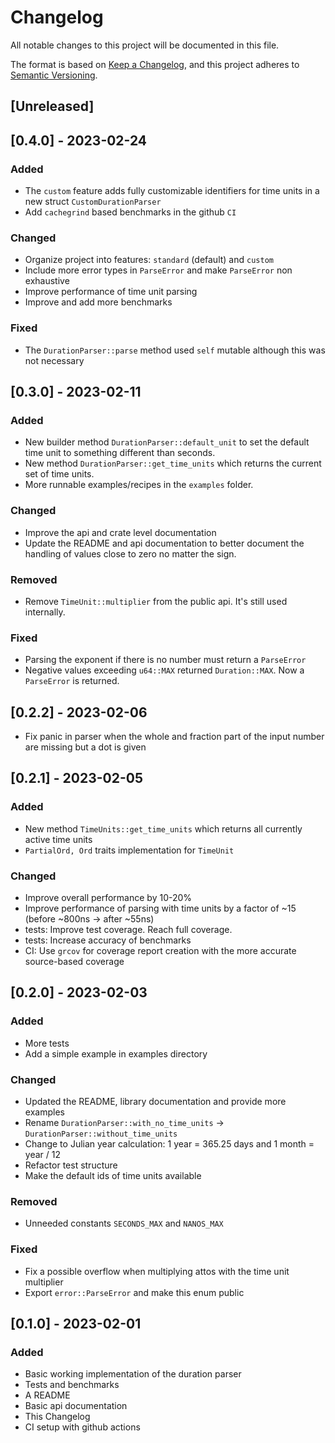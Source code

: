 <!--
 Copyright (c) 2023 Joining7943 <joining@posteo.de>
 
 This software is released under the MIT License.
 https://opensource.org/licenses/MIT
-->

<!--
Types of changes:
Added: for new features.
Changed: for changes in existing functionality.
Deprecated: for soon-to-be removed features.
Removed: for now removed features.
Fixed: for any bug fixes.
Security: in case of vulnerabilities.
-->

# Changelog

All notable changes to this project will be documented in this file.

The format is based on [Keep a Changelog](https://keepachangelog.com/en/1.0.0/),
and this project adheres to [Semantic Versioning](https://semver.org/spec/v2.0.0.html).

## [Unreleased]

## [0.4.0] - 2023-02-24

### Added

- The `custom` feature adds fully customizable identifiers for time units in a new struct
  `CustomDurationParser`
- Add `cachegrind` based benchmarks in the github `CI`

### Changed

- Organize project into features: `standard` (default) and `custom`
- Include more error types in `ParseError` and make `ParseError` non exhaustive
- Improve performance of time unit parsing
- Improve and add more benchmarks

### Fixed

- The `DurationParser::parse` method used `self` mutable although this was not necessary

## [0.3.0] - 2023-02-11

### Added

- New builder method `DurationParser::default_unit` to set the default time unit to something
  different than seconds.
- New method `DurationParser::get_time_units` which returns the current set of time units.
- More runnable examples/recipes in the `examples` folder.

### Changed

- Improve the api and crate level documentation
- Update the README and api documentation to better document the handling of values close to zero no
  matter the sign.

### Removed

- Remove `TimeUnit::multiplier` from the public api. It's still used internally.

### Fixed

- Parsing the exponent if there is no number must return a `ParseError`
- Negative values exceeding `u64::MAX` returned `Duration::MAX`. Now a `ParseError` is returned.

## [0.2.2] - 2023-02-06

- Fix panic in parser when the whole and fraction part of the input number are missing but a dot is
given

## [0.2.1] - 2023-02-05

### Added

- New method `TimeUnits::get_time_units` which returns all currently active time units
- `PartialOrd, Ord` traits implementation for `TimeUnit`

### Changed

- Improve overall performance by 10-20%
- Improve performance of parsing with time units by a factor of ~15 (before ~800ns -> after ~55ns)
- tests: Improve test coverage. Reach full coverage.
- tests: Increase accuracy of benchmarks
- CI: Use `grcov` for coverage report creation with the more accurate source-based coverage

## [0.2.0] - 2023-02-03

### Added

- More tests
- Add a simple example in examples directory

### Changed

- Updated the README, library documentation and provide more examples
- Rename `DurationParser::with_no_time_units` -> `DurationParser::without_time_units`
- Change to Julian year calculation: 1 year = 365.25 days and 1 month = year / 12
- Refactor test structure
- Make the default ids of time units available

### Removed

- Unneeded constants `SECONDS_MAX` and `NANOS_MAX`

### Fixed

- Fix a possible overflow when multiplying attos with the time unit multiplier
- Export `error::ParseError` and make this enum public

## [0.1.0] - 2023-02-01

### Added

- Basic working implementation of the duration parser
- Tests and benchmarks
- A README
- Basic api documentation
- This Changelog
- CI setup with github actions
